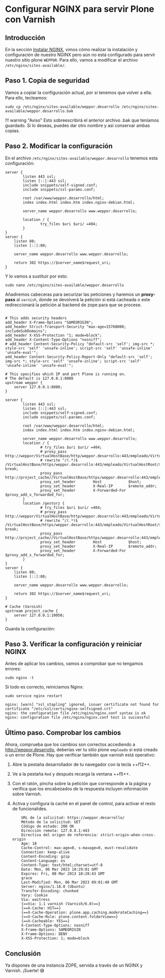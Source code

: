 # Configurar NGINX para servir Plone con Varnish

## Introducción

En la sección [Instalar NGINX](instalar-nginx.md), vimos cómo realizar la instalación y configuración de nuestro NGINX pero aún no está configurado para servir nuestro sitio plone `WEPPOR`.
Para ello, vamos a modificar el archivo ``/etc/nginx/sites-available/``.

## Paso 1. Copia de seguridad

Vamos a copiar la configuración actual, por si tenemos que volver a ella. Para ello, tecleamos:

``` shell
sudo cp /etc/nginx/sites-available/weppor.desarrollo /etc/nginx/sites-available/weppor.desarrollo.bak
```

!!! warning "Aviso"
    Esto sobreescribirá el anterior archivo .bak que teníamos guardado. Si lo deseas, puedes dar otro nombre y así conservar ambas copias.

## Paso 2. Modificar la configuración

En el archivo ``/etc/nginx/sites-available/weppor.desarrollo`` tenemos esta configuración:

``` nginx title="/etc/nginx/sites-available/weppor.desarrollo"
server {
        listen 443 ssl;
        listen [::]:443 ssl;
        include snippets/self-signed.conf;
        include snippets/ssl-params.conf;

        root /var/www/weppor.desarrollo/html;
        index index.html index.htm index.nginx-debian.html;

        server_name weppor.desarrollo www.weppor.desarrollo;

        location / {
                try_files $uri $uri/ =404;
        }
}
server {
    listen 80;
    listen [::]:80;

    server_name weppor.desarrollo www.weppor.desarrollo;

    return 302 https://$server_name$request_uri;
}
```

Y lo vamos a sustituir por esto:

``` shell
sudo nano /etc/nginx/sites-available/weppor.desarrollo
```

Añadiremos cabeceras para securizar las peticiones y haremos un **proxy-pass** al ``varnish``, donde se devolverá la petición si está cacheada o este redireccionará la petición al backend de zope para que se procese.

``` nginx title="/etc/nginx/sites-available/weppor.desarrollo"

# This adds security headers
add_header X-Frame-Options "SAMEORIGIN";
add_header Strict-Transport-Security "max-age=15768000; includeSubDomains";
add_header X-XSS-Protection "1; mode=block";
add_header X-Content-Type-Options "nosniff";
# add_header Content-Security-Policy "default-src 'self'; img-src *; style-src 'self' 'unsafe-inline'; script-src 'self' 'unsafe-inline' 'unsafe-eval'";
add_header Content-Security-Policy-Report-Only "default-src 'self'; img-src *; style-src 'self' 'unsafe-inline'; script-src 'self' 'unsafe-inline' 'unsafe-eval'";

# This specifies which IP and port Plone is running on.
# The default is 127.0.0.1:8080
upstream weppor {
    server 127.0.0.1:8080;
}

server {
        listen 443 ssl;
        listen [::]:443 ssl;
        include snippets/self-signed.conf;
        include snippets/ssl-params.conf;

        root /var/www/weppor.desarrollo/html;
        index index.html index.htm index.nginx-debian.html;

        server_name weppor.desarrollo www.weppor.desarrollo;
        location / {
                # try_files $uri $uri/ =404;
                # proxy_pass http://weppor/VirtualHostBase/http/weppor.desarrollo:443/empleado/VirtualHostRoot/;
                # rewrite ^/(.*)$ /VirtualHostBase/https/weppor.desarrollo:443/empleado/VirtualHostRoot/$1 break;
                proxy_pass http://project_cache//VirtualHostBase/https/weppor.desarrollo:443/empleado/VirtualHostRoot/;
                proxy_set_header        Host            $host;
                proxy_set_header        X-Real-IP       $remote_addr;
                proxy_set_header        X-Forwarded-For $proxy_add_x_forwarded_for;
        }
        location /gestorz {
                # try_files $uri $uri/ =404;
                # proxy_pass http://weppor/VirtualHostBase/http/weppor.desarrollo:443/empleado/VirtualHostRoot/;
                # rewrite ^/(.*)$ /VirtualHostBase/https/weppor.desarrollo:443/empleado/VirtualHostRoot/$1 break;
                proxy_pass http://project_cache//VirtualHostBase/https/weppor.desarrollo:443/empleado/VirtualHostRoot/;
                proxy_set_header        Host            $host;
                proxy_set_header        X-Real-IP       $remote_addr;
                proxy_set_header        X-Forwarded-For $proxy_add_x_forwarded_for;
        }
}
server {
    listen 80;
    listen [::]:80;

    server_name weppor.desarrollo www.weppor.desarrollo;

    return 302 https://$server_name$request_uri;
}

# Cache (Varnish)
upstream project_cache {
    server 127.0.0.1:10050;
}
```
Guarda la configuración:



## Paso 3. Verificar la configuración y reiniciar NGINX

Antes de aplicar los cambios, vamos a comprobar que no tengamos errores:

``` shell
sudo nginx -t
```

Si todo es correcto, reiniciamos Nginx:

``` shell
sudo service nginx restart
```
``` output
nginx: [warn] "ssl_stapling" ignored, issuer certificate not found for certificate "/etc/ssl/certs/nginx-selfsigned.crt"
nginx: the configuration file /etc/nginx/nginx.conf syntax is ok
nginx: configuration file /etc/nginx/nginx.conf test is successful
```

## Último paso. Comprobar los cambios

Ahora, comprueba que los cambios son correctos accediendo a http://weppor.desarrollo, deberías ver tu sitio plone ``empleado`` si está creado o un error de Plone.
Hay que verificar también que varnish está operativo:

1. Abre la pestaña desarrollador de tu navegador con la tecla ++f12++.
2. Ve a la pestaña ``Red`` y después recarga la ventana ++f5++.
3. Con el ratón, pincha sobre la petición que corresponde a la página y verifica que los encabezados de la respuesta incluyen información sobre Varnish.
4. Activa y configura la caché en el panel de control, para activar el resto de funcionalides.

    ```
        URL de la solicitud: https://weppor.desarrollo/
        Método de la solicitud: GET
        Código de estado: 200 OK
        Dirección remota: 127.0.0.1:443
        Directiva del origen de referencia: strict-origin-when-cross-origin
        Age: 18
        Cache-Control: max-age=0, s-maxage=0, must-revalidate
        Connection: keep-alive
        Content-Encoding: gzip
        Content-Language: es
        Content-Type: text/html;charset=utf-8
        Date: Mon, 06 Mar 2023 10:29:01 GMT
        Expires: Fri, 08 Mar 2013 10:28:43 GMT
        grace
        Last-Modified: Mon, 06 Mar 2023 09:01:40 GMT
        Server: nginx/1.18.0 (Ubuntu)
        Transfer-Encoding: chunked
        Vary: Cookie
        Via: waitress
        {==Via: 1.1 varnish (Varnish/6.0)==}
        {==X-Cache: HIT==}
        {==X-Cache-Operation: plone.app.caching.moderateCaching==}
        {==X-Cache-Rule: plone.content.folderView==}
        {==X-Cacheable: YES==}
        X-Content-Type-Options: nosniff
        X-Frame-Options: SAMEORIGIN
        X-Frame-Options: DENY
        X-XSS-Protection: 1; mode=block
    ```

## Conclusión

Ya dispones de una instancia ZOPE, servida a través de un NGINX y Varnish. ¡Suerte! :sweat_smile:
